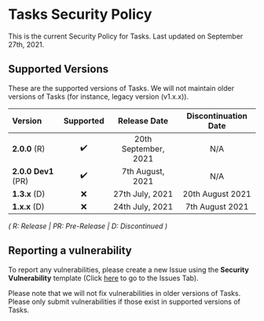 # Tasks Security Policy

This is the current Security Policy for Tasks. Last updated on September 27th, 2021.

## Supported Versions

These are the supported versions of Tasks. We will not maintain older versions of Tasks (for instance, legacy version (v1.x.x)).

| Version         | Supported          | Release Date     | Discontinuation Date |
| :-------------- | :----------------: | :--------------: | :------------------: |
| **2.0.0** (R)   | ✔️                 | 20th September, 2021 | N/A              |
| **2.0.0 Dev1** (PR)| :heavy_check_mark: | 7th August, 2021  | N/A                 |
| **1.3.x** (D)   | :x:                | 27th July, 2021  | 20th August 2021     |
| **1.x.x** (D)   | :x:                | 24th July, 2021  | 7th August 2021      |

<i>( R: Release | PR: Pre-Release | D: Discontinued )</i>

<h2>Reporting a vulnerability</h2>

To report any vulnerabilities, please create a new Issue using the <strong>Security Vulnerability</strong> template (Click <a href="https://github.com/LiteTools/Tasks/issues">here</a> to go to the Issues Tab).

Please note that we will not fix vulnerabilities in older versions of Tasks. Please only submit vulnerabilities if those exist in supported versions of Tasks.


